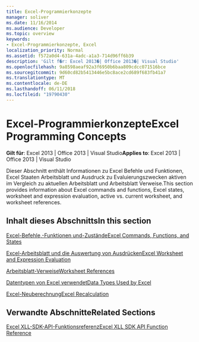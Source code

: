 ```yaml
---
title: Excel-Programmierkonzepte
manager: soliver
ms.date: 11/16/2014
ms.audience: Developer
ms.topic: overview
keywords:
- Excel-Programmierkonzepte, Excel
localization_priority: Normal
ms.assetid: f572a0d4-631a-4adc-a1a3-714d96ff6b39
description: 'Gilt f�r: Excel 2013�| Office 2013�| Visual Studio'
ms.openlocfilehash: 9a8598aeaf92a3f6950b6baa809cdcc071516bce
ms.sourcegitcommit: 9d60cd82b5413446e5bc8ace2cd689f683fb41a7
ms.translationtype: MT
ms.contentlocale: de-DE
ms.lasthandoff: 06/11/2018
ms.locfileid: "19790430"
---
```

# <a name="excel-programming-concepts"></a><span data-ttu-id="7ab91-104">Excel-Programmierkonzepte</span><span class="sxs-lookup"><span data-stu-id="7ab91-104">Excel Programming Concepts</span></span>

 <span data-ttu-id="7ab91-105">**Gilt für**: Excel 2013 | Office 2013 | Visual Studio</span><span class="sxs-lookup"><span data-stu-id="7ab91-105">**Applies to**: Excel 2013 | Office 2013 | Visual Studio</span></span> 
  
<span data-ttu-id="7ab91-106">Dieser Abschnitt enthält Informationen zu Excel Befehle und Funktionen, Excel Staaten Arbeitsblatt und Ausdruck zu Evaluierungszwecken aktiven im Vergleich zu aktuellen Arbeitsblatt und Arbeitsblatt Verweise.</span><span class="sxs-lookup"><span data-stu-id="7ab91-106">This section provides information about Excel commands and functions, Excel states, worksheet and expression evaluation, active vs. current worksheet, and worksheet references.</span></span>
  
## <a name="in-this-section"></a><span data-ttu-id="7ab91-107">Inhalt dieses Abschnitts</span><span class="sxs-lookup"><span data-stu-id="7ab91-107">In this section</span></span>

[<span data-ttu-id="7ab91-108">Excel-Befehle,-Funktionen und-Zustände</span><span class="sxs-lookup"><span data-stu-id="7ab91-108">Excel Commands, Functions, and States</span></span>](excel-commands-functions-and-states.md)
  
> 
    
[<span data-ttu-id="7ab91-109">Excel-Arbeitsblatt und die Auswertung von Ausdrücken</span><span class="sxs-lookup"><span data-stu-id="7ab91-109">Excel Worksheet and Expression Evaluation</span></span>](excel-worksheet-and-expression-evaluation.md)
  
> 
    
[<span data-ttu-id="7ab91-110">Arbeitsblatt-Verweise</span><span class="sxs-lookup"><span data-stu-id="7ab91-110">Worksheet References</span></span>](worksheet-references.md)
  
> 
    
[<span data-ttu-id="7ab91-111">Datentypen von Excel verwendet</span><span class="sxs-lookup"><span data-stu-id="7ab91-111">Data Types Used by Excel</span></span>](data-types-used-by-excel.md)
  
> 
    
[<span data-ttu-id="7ab91-112">Excel-Neuberechnung</span><span class="sxs-lookup"><span data-stu-id="7ab91-112">Excel Recalculation</span></span>](excel-recalculation.md)
  
> 
    
## <a name="related-sections"></a><span data-ttu-id="7ab91-113">Verwandte Abschnitte</span><span class="sxs-lookup"><span data-stu-id="7ab91-113">Related Sections</span></span>

[<span data-ttu-id="7ab91-114">Excel XLL-SDK-API-Funktionsreferenz</span><span class="sxs-lookup"><span data-stu-id="7ab91-114">Excel XLL SDK API Function Reference</span></span>](excel-xll-sdk-api-function-reference.md)
  
> 
    

